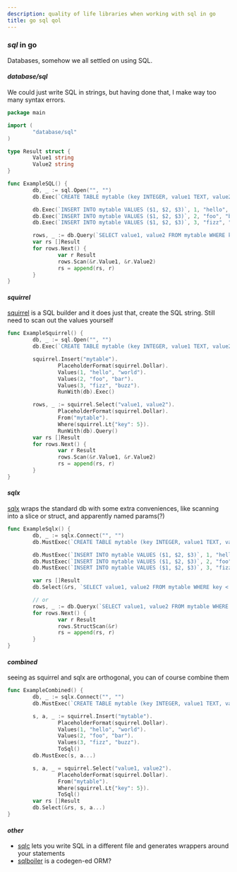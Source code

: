 ```yaml
---
description: quality of life libraries when working with sql in go
title: go sql qol
---
```


### _sql_ in go

Databases, somehow we all settled on using SQL.

#### _database/sql_

We could just write SQL in strings,
but having done that,
I make way too many syntax errors.

```go
package main

import (
        "database/sql"
)

type Result struct {
        Value1 string
        Value2 string
}

func ExampleSQL() {
        db, _ := sql.Open("", "")
        db.Exec(`CREATE TABLE mytable (key INTEGER, value1 TEXT, value2 TEXT)`)

        db.Exec(`INSERT INTO mytable VALUES ($1, $2, $3)`, 1, "hello", "world")
        db.Exec(`INSERT INTO mytable VALUES ($1, $2, $3)`, 2, "foo", "bar")
        db.Exec(`INSERT INTO mytable VALUES ($1, $2, $3)`, 3, "fizz", "buzz")

        rows, _ := db.Query(`SELECT value1, value2 FROM mytable WHERE key < $1`, 5)
        var rs []Result
        for rows.Next() {
                var r Result
                rows.Scan(&r.Value1, &r.Value2)
                rs = append(rs, r)
        }
}
```

#### _squirrel_

[squirrel](https://github.com/Masterminds/squirrel)
is a SQL builder
and it does just that, create the SQL string.
Still need to scan out the values yourself

```go
func ExampleSquirrel() {
        db, _ := sql.Open("", "")
        db.Exec(`CREATE TABLE mytable (key INTEGER, value1 TEXT, value2 TEXT)`)

        squirrel.Insert("mytable").
                PlaceholderFormat(squirrel.Dollar).
                Values(1, "hello", "world").
                Values(2, "foo", "bar").
                Values(3, "fizz", "buzz").
                RunWith(db).Exec()

        rows, _ := squirrel.Select("value1, value2").
                PlaceholderFormat(squirrel.Dollar).
                From("mytable").
                Where(squirrel.Lt{"key": 5}).
                RunWith(db).Query()
        var rs []Result
        for rows.Next() {
                var r Result
                rows.Scan(&r.Value1, &r.Value2)
                rs = append(rs, r)
        }
}
```

#### _sqlx_

[sqlx](https://github.com/jmoiron/sqlx)
wraps the standard db with some extra conveniences, like scanning into a slice or struct,
and apparently named params(?)

```go
func ExampleSqlx() {
        db, _ := sqlx.Connect("", "")
        db.MustExec(`CREATE TABLE mytable (key INTEGER, value1 TEXT, value2 TEXT)`)

        db.MustExec(`INSERT INTO mytable VALUES ($1, $2, $3)`, 1, "hello", "world")
        db.MustExec(`INSERT INTO mytable VALUES ($1, $2, $3)`, 2, "foo", "bar")
        db.MustExec(`INSERT INTO mytable VALUES ($1, $2, $3)`, 3, "fizz", "buzz")

        var rs []Result
        db.Select(&rs, `SELECT value1, value2 FROM mytable WHERE key < $1`, 5)

        // or
        rows, _ := db.Queryx(`SELECT value1, value2 FROM mytable WHERE key < $1`, 5)
        for rows.Next() {
                var r Result
                rows.StructScan(&r)
                rs = append(rs, r)
        }
}
```

#### _combined_

seeing as squirrel and sqlx are orthogonal, you can of course combine them

```go
func ExampleCombined() {
        db, _ := sqlx.Connect("", "")
        db.MustExec(`CREATE TABLE mytable (key INTEGER, value1 TEXT, value2 TEXT)`)

        s, a, _ := squirrel.Insert("mytable").
                PlaceholderFormat(squirrel.Dollar).
                Values(1, "hello", "world").
                Values(2, "foo", "bar").
                Values(3, "fizz", "buzz").
                ToSql()
        db.MustExec(s, a...)

        s, a, _ = squirrel.Select("value1, value2").
                PlaceholderFormat(squirrel.Dollar).
                From("mytable").
                Where(squirrel.Lt{"key": 5}).
                ToSql()
        var rs []Result
        db.Select(&rs, s, a...)
}
```

#### _other_

- [sqlc](https://github.com/vitthalaa/sqlc) lets you write SQL in a different file and generates wrappers around your statements
- [sqlboiler](https://github.com/volatiletech/sqlboiler) is a codegen-ed ORM?
